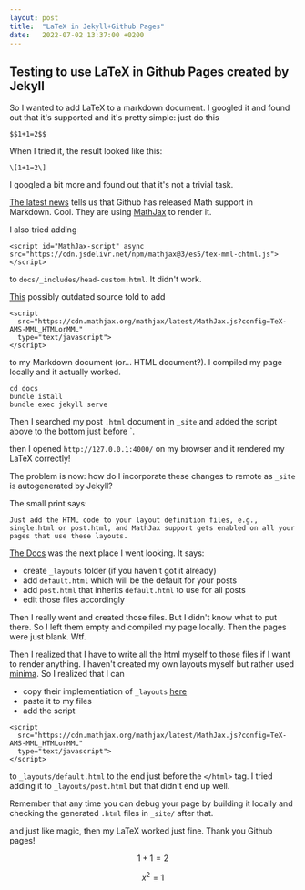 ```yaml
---
layout: post
title:  "LaTeX in Jekyll+Github Pages"
date:   2022-07-02 13:37:00 +0200
---
```


## Testing to use LaTeX in Github Pages created by Jekyll

So I wanted to add LaTeX to a markdown document. I googled it and found out that it's supported and it's pretty simple: just do this

```
$$1+1=2$$
```

When I tried it, the result looked like this:

```
\[1+1=2\] 
```

I googled a bit more and found out that it's not a trivial task.

[The latest news](https://nschloe.github.io/2022/05/20/math-on-github.html) tells us that Github has released Math support in Markdown. Cool. They are using [MathJax](https://www.mathjax.org/) to render it.

I also tried adding 

```
<script id="MathJax-script" async src="https://cdn.jsdelivr.net/npm/mathjax@3/es5/tex-mml-chtml.js"></script>
```

to `docs/_includes/head-custom.html`. It didn't work.

[This](https://www.fabriziomusacchio.com/blog/2021-08-10-How_to_use_LaTeX_in_Markdown/) possibly outdated source told to add

```
<script
  src="https://cdn.mathjax.org/mathjax/latest/MathJax.js?config=TeX-AMS-MML_HTMLorMML"
  type="text/javascript">
</script>

```

to my Markdown document (or... HTML document?). I compiled my page locally and it actually worked.

```
cd docs
bundle istall
bundle exec jekyll serve
```

Then I searched my post `.html` document in `_site` and added the script above to the bottom just before `</html>.

then I opened `http://127.0.0.1:4000/` on my browser and it rendered my LaTeX correctly!

The problem is now: how do I incorporate these changes to remote as `_site` is autogenerated by Jekyll?

The small print says:

```
Just add the HTML code to your layout definition files, e.g., single.html or post.html, and MathJax support gets enabled on all your pages that use these layouts.
```

[The Docs](https://jekyllrb.com/docs/layouts/) was the next place I went looking. It says:
- create `_layouts` folder (if you haven't got it already)
- add `default.html` which will be the default for your posts
- add `post.html` that inherits `default.html` to use for all posts
- edit those files accordingly

Then I really went and created those files. But I didn't know what to put there. So I left them empty and compiled my page locally. Then the pages were just blank. Wtf.

Then I realized that I have to write all the html myself to those files if I want to render anything. I haven't created my own layouts myself but rather used [minima](https://github.com/jekyll/minima). So I realized that I can 
- copy their implementiation of `_layouts` [here](https://github.com/jekyll/minima/tree/master/_layouts)
- paste it to my files
- add the script

```
<script
  src="https://cdn.mathjax.org/mathjax/latest/MathJax.js?config=TeX-AMS-MML_HTMLorMML"
  type="text/javascript">
</script>
```

to `_layouts/default.html` to the end just before the `</html>` tag. I tried adding it to `_layouts/post.html` but that didn't end up well.

Remember that any time you can debug your page by building it locally and checking the generated `.html` files in `_site/` after that.

and just like magic, then my LaTeX worked just fine. Thank you Github pages!

$$ 1+1 = 2 $$

$$ x^2 = 1 $$
